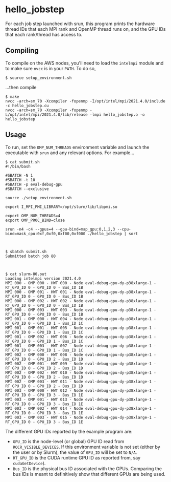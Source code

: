 # hello_jobstep

For each job step launched with srun, this program prints the hardware thread IDs that each MPI rank and OpenMP thread runs on, and the GPU IDs that each rank/thread has access to.

## Compiling

To compile on the AWS nodes, you'll need to load the `intelmpi` module and to make sure `nvcc` is in your `PATH`. To do so,

```
$ source setup_environment.sh
```

...then compile

```
$ make
nvcc -arch=sm_70 -Xcompiler -fopenmp -I/opt/intel/mpi/2021.4.0/include -c hello_jobstep.cu
nvcc -arch=sm_70 -Xcompiler -fopenmp -L/opt/intel/mpi/2021.4.0/lib/release -lmpi hello_jobstep.o -o hello_jobstep
```

## Usage

To run, set the `OMP_NUM_THREADS` environment variable and launch the executable with `srun` and any relevant options. For example...

```
$ cat submit.sh
#!/bin/bash

#SBATCH -N 1
#SBATCH -t 10
#SBATCH -p eval-debug-gpu
#SBATCH --exclusive

source ./setup_environment.sh

export I_MPI_PMI_LIBRARY=/opt/slurm/lib/libpmi.so

export OMP_NUM_THREADS=4
export OMP_PROC_BIND=close

srun -n4 -c4 --gpus=4 --gpu-bind=map_gpu:0,1,2,3 --cpu-bind=mask_cpu:0xf,0xf0,0xf00,0xf000 ./hello_jobstep | sort



$ sbatch submit.sh
Submitted batch job 80



$ cat slurm-80.out
Loading intelmpi version 2021.4.0
MPI 000 - OMP 000 - HWT 000 - Node eval-debug-gpu-dy-p38xlarge-1 - RT_GPU_ID 0 - GPU_ID 0 - Bus_ID 1B
MPI 000 - OMP 001 - HWT 001 - Node eval-debug-gpu-dy-p38xlarge-1 - RT_GPU_ID 0 - GPU_ID 0 - Bus_ID 1B
MPI 000 - OMP 002 - HWT 002 - Node eval-debug-gpu-dy-p38xlarge-1 - RT_GPU_ID 0 - GPU_ID 0 - Bus_ID 1B
MPI 000 - OMP 003 - HWT 003 - Node eval-debug-gpu-dy-p38xlarge-1 - RT_GPU_ID 0 - GPU_ID 0 - Bus_ID 1B
MPI 001 - OMP 000 - HWT 004 - Node eval-debug-gpu-dy-p38xlarge-1 - RT_GPU_ID 0 - GPU_ID 1 - Bus_ID 1C
MPI 001 - OMP 001 - HWT 005 - Node eval-debug-gpu-dy-p38xlarge-1 - RT_GPU_ID 0 - GPU_ID 1 - Bus_ID 1C
MPI 001 - OMP 002 - HWT 006 - Node eval-debug-gpu-dy-p38xlarge-1 - RT_GPU_ID 0 - GPU_ID 1 - Bus_ID 1C
MPI 001 - OMP 003 - HWT 007 - Node eval-debug-gpu-dy-p38xlarge-1 - RT_GPU_ID 0 - GPU_ID 1 - Bus_ID 1C
MPI 002 - OMP 000 - HWT 008 - Node eval-debug-gpu-dy-p38xlarge-1 - RT_GPU_ID 0 - GPU_ID 2 - Bus_ID 1D
MPI 002 - OMP 001 - HWT 009 - Node eval-debug-gpu-dy-p38xlarge-1 - RT_GPU_ID 0 - GPU_ID 2 - Bus_ID 1D
MPI 002 - OMP 002 - HWT 010 - Node eval-debug-gpu-dy-p38xlarge-1 - RT_GPU_ID 0 - GPU_ID 2 - Bus_ID 1D
MPI 002 - OMP 003 - HWT 011 - Node eval-debug-gpu-dy-p38xlarge-1 - RT_GPU_ID 0 - GPU_ID 2 - Bus_ID 1D
MPI 003 - OMP 000 - HWT 012 - Node eval-debug-gpu-dy-p38xlarge-1 - RT_GPU_ID 0 - GPU_ID 3 - Bus_ID 1E
MPI 003 - OMP 001 - HWT 013 - Node eval-debug-gpu-dy-p38xlarge-1 - RT_GPU_ID 0 - GPU_ID 3 - Bus_ID 1E
MPI 003 - OMP 002 - HWT 014 - Node eval-debug-gpu-dy-p38xlarge-1 - RT_GPU_ID 0 - GPU_ID 3 - Bus_ID 1E
MPI 003 - OMP 003 - HWT 015 - Node eval-debug-gpu-dy-p38xlarge-1 - RT_GPU_ID 0 - GPU_ID 3 - Bus_ID 1E
```

The different GPU IDs reported by the example program are:

* `GPU_ID` is the node-level (or global) GPU ID read from `ROCR_VISIBLE_DEVICES`. If this environment variable is not set (either by the user or by Slurm), the value of `GPU_ID` will be set to `N/A`.
* `RT_GPU_ID` is the CUDA runtime GPU ID as reported from, say `cudaGetDevice`).
* `Bus_ID` is the physical bus ID associated with the GPUs. Comparing the bus IDs is meant to definitively show that different GPUs are being used.
